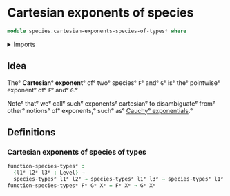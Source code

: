 # Cartesian exponents of species

```agda
module species.cartesian-exponents-species-of-typesᵉ where
```

<details><summary>Imports</summary>

```agda
open import foundation.universe-levelsᵉ

open import species.species-of-typesᵉ
```

</details>

## Idea

Theᵉ **Cartesianᵉ exponent**ᵉ ofᵉ twoᵉ speciesᵉ `F`ᵉ andᵉ `G`ᵉ isᵉ theᵉ pointwiseᵉ exponentᵉ
ofᵉ `F`ᵉ andᵉ `G`.ᵉ

Noteᵉ thatᵉ weᵉ callᵉ suchᵉ exponentsᵉ cartesianᵉ to disambiguateᵉ fromᵉ otherᵉ notionsᵉ ofᵉ
exponents,ᵉ suchᵉ asᵉ
[Cauchyᵉ exponentials](species.cauchy-exponentials-species-of-types.md).ᵉ

## Definitions

### Cartesian exponents of species of types

```agda
function-species-typesᵉ :
  {l1ᵉ l2ᵉ l3ᵉ : Level} →
  species-typesᵉ l1ᵉ l2ᵉ → species-typesᵉ l1ᵉ l3ᵉ → species-typesᵉ l1ᵉ (l2ᵉ ⊔ l3ᵉ)
function-species-typesᵉ Fᵉ Gᵉ Xᵉ = Fᵉ Xᵉ → Gᵉ Xᵉ
```